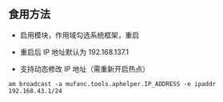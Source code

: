 ## 食用方法

* 启用模块，作用域勾选系统框架，重启

* 重启后 IP 地址默认为 192.168.137.1

* 支持动态修改 IP 地址（需重新开启热点）

```shell
am broadcast -a mufanc.tools.aphelper.IP_ADDRESS -e ipaddr 192.168.43.1/24 
```
